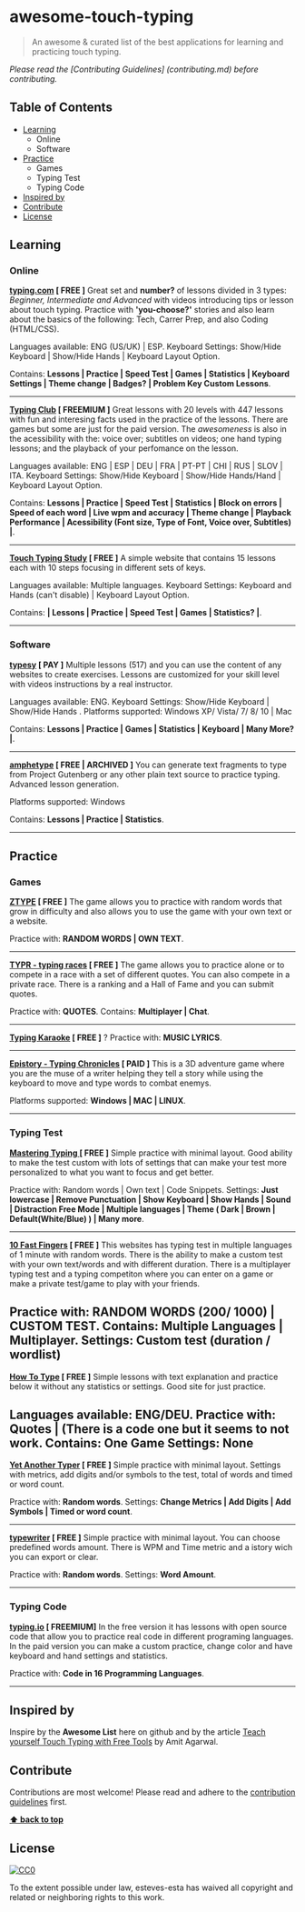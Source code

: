 # awesome-touch-typing 

>  An awesome & curated list of the best applications for learning and practicing touch typing.

*Please read the [Contributing Guidelines] (contributing.md) before contributing.*

## Table of Contents

- [Learning](#learning) 
  - Online
  - Software
- [Practice](#practice)
  - Games
  - Typing Test
  - Typing Code
- [Inspired by](#inspired-by)
- [Contribute](#contribute)
- [License](#license)



## Learning

### Online

**[typing.com](https://www.typing.com/) [ FREE ]**
Great set and **number?** of lessons divided in 3 types: *Beginner, Intermediate and Advanced* with videos introducing tips or lesson about touch typing. Practice with **'you-choose?'** stories and also learn about the basics of the following: Tech, Carrer Prep, and also Coding (HTML/CSS).

Languages available: ENG (US/UK) | ESP.
Keyboard Settings: Show/Hide Keyboard | Show/Hide Hands | Keyboard Layout Option.

Contains: **Lessons | Practice | Speed Test | Games | Statistics | Keyboard Settings | Theme change | Badges? | Problem Key Custom Lessons**.

---

**[Typing Club](https://www.typingclub.com/) [ FREEMIUM ]**
Great lessons with 20 levels with 447 lessons with fun and interesing facts used in the practice of the lessons. There are games but some are just for the paid version. The *awesomeness* is also in the acessibility with the: voice over; subtitles on videos; one hand typing lessons; and the playback of your perfomance on the lesson.

Languages available: ENG | ESP | DEU | FRA | PT-PT | CHI | RUS | SLOV | ITA.
Keyboard Settings: Show/Hide Keyboard | Show/Hide Hands/Hand | Keyboard Layout Option.

Contains: **Lessons | Practice | Speed Test | Statistics | Block on errors | Speed of each word | Live wpm and accuracy | Theme change | Playback Performance | Acessibility (Font size, Type of Font, Voice over, Subtitles) |**.

---

**[Touch Typing Study](https://www.typingstudy.com/) [ FREE ]**
A simple website that contains 15 lessons each with 10 steps focusing in different sets of keys.

Languages available: Multiple languages.
Keyboard Settings: Keyboard and Hands (can't disable) | Keyboard Layout Option.

Contains: **| Lessons | Practice | Speed Test | Games | Statistics? |**.

---

### Software 

**[typesy](https://www.typesy.com/) [ PAY ]**
Multiple lessons (517) and you can use the content of any websites to create exercises. Lessons are customized for your skill level with videos instructions by a real instructor.

Languages available: ENG.
Keyboard Settings: Show/Hide Keyboard | Show/Hide Hands .
Platforms supported: Windows XP/ Vista/ 7/ 8/ 10 | Mac

Contains: **Lessons | Practice | Games | Statistics | Keyboard | Many More?|**.

---

**[amphetype](https://code.google.com/archive/p/amphetype/) [ FREE | ARCHIVED ]**
You can generate text fragments to type from Project Gutenberg or any other plain text source to practice typing. Advanced lesson generation.

Platforms supported: Windows

Contains: **Lessons | Practice | Statistics**.

---

## Practice

### Games

**[ZTYPE](https://zty.pe/) [ FREE ]**
The game allows you to practice with random words that grow in difficulty and also allows you to use the game with your own text or a website.

Practice with: **RANDOM WORDS | OWN TEXT**.

---

**[TYPR - typing races](http://app.typrx.com/#HomePlace:) [ FREE ]**
The game allows you to practice alone or to compete in a race with a set of different quotes. You can also compete in a private race. There is a ranking and a Hall of Fame and you can submit quotes.

Practice with: **QUOTES**.
Contains: **Multiplayer | Chat**. 

---

**[Typing Karaoke](TypingKaraoke.com) [ FREE ]**
?
Practice with: **MUSIC LYRICS**.

---

**[Epistory - Typing Chronicles](http://www.epistorygame.com/) [ PAID ]**
This is a 3D adventure game where you are the muse of a writer helping they tell a story while using the keyboard to move and type words to combat enemys. 

Platforms supported: **Windows | MAC | LINUX**.

---

### Typing Test

**[Mastering Typing ](https://www.masteringtyping.com/) [ FREE ]**
Simple practice with minimal layout. Good ability to make the test custom with lots of settings that can make your test more personalized to what you want to focus and get better. 

Practice with: Random words | Own text | Code Snippets. 
Settings: **Just lowercase | Remove Punctuation | Show Keyboard | Show Hands | Sound | Distraction Free Mode | Multiple languages | Theme ( Dark | Brown | Default(White/Blue) ) | Many more**.

---

**[10 Fast Fingers](https://10fastfingers.com/) [ FREE ]**
This websites has typing test in multiple languages of 1 minute with random words. There is the ability to make a custom test with your own text/words and with different duration. There is a multiplayer typing test and a typing competiton where you can enter on a game or make a private test/game to play with your friends.

Practice with: **RANDOM WORDS (200/ 1000) | CUSTOM TEST**.
Contains: **Multiple Languages | Multiplayer**.
Settings: **Custom test (duration / wordlist)**
---

**[How To Type](https://www.how-to-type.com/) [ FREE ]**
Simple lessons with text explanation and practice below it without any statistics or settings. Good site for just practice.

Languages available: ENG/DEU.
Practice with: **Quotes | (There is a code one but it seems to not work**.
Contains: **One Game**
Settings: **None**
---

**[Yet Another Typer](https://yatyper.com/) [ FREE ]**
Simple practice with minimal layout. Settings with metrics, add digits and/or symbols to the test, total of words and timed or word count. 

Practice with: **Random words**.
Settings: **Change Metrics | Add Digits | Add Symbols | Timed or word count**.

---

**[typewriter](https://alrie.github.io/typewriter/) [ FREE ]**
Simple practice with minimal layout. You can choose predefined words amount. There is WPM and Time metric and a istory wich you can export or clear.

Practice with: **Random words**. 
Settings: **Word Amount**.

---

### Typing Code

**[typing.io](https://typing.io/) [ FREEMIUM]**
In the free version it has lessons with open source code that allow you to practice real code in different programing languages. In the paid version you can make a custom practice, change color and have keyboard and hand settings and statistics.

Practice with: **Code in 16 Programming Languages**.

---

## Inspired by

Inspire by the **Awesome List** here on github and by the article [Teach yourself Touch Typing with Free Tools](https://www.labnol.org/internet/teach-yourself-touch-typing-with-free-tools/28849/) by Amit Agarwal. 

## Contribute

Contributions are most welcome! Please read and adhere to the [contribution guidelines](contributing.md) first.

**[⬆ back to top](#awesome-touch-typing)**

## License

[![CC0](https://mirrors.creativecommons.org/presskit/buttons/88x31/svg/cc-zero.svg)](https://creativecommons.org/publicdomain/zero/1.0)

To the extent possible under law, esteves-esta has waived all copyright and
related or neighboring rights to this work.




